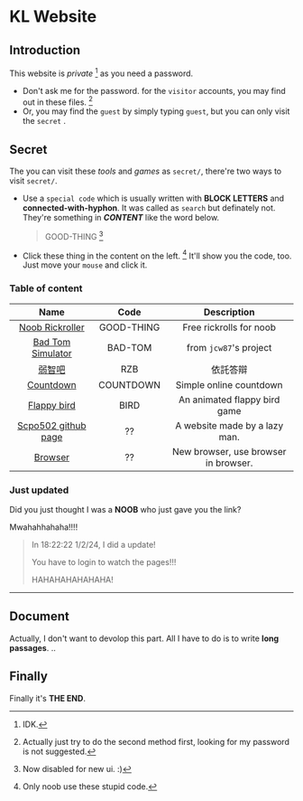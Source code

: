 # KL Website
## Introduction
This website is *private* [^WHY] as you need a password.

* Don't ask me for the password. for the `visitor` accounts, you may find out in these files. [^FIND_OUT]
* Or, you may find the `guest` by simply typing `guest`, but you can only visit the `secret` .

## Secret

The you can visit these *tools* and *games* as `secret/`, there're two ways to visit `secret/`.

* Use a `special code` which is usually written with **BLOCK LETTERS** and **connected-with-hyphon**. It was called as `search` but definately not. They're something in ***CONTENT*** like the word below.
  > GOOD-THING
[^BANNED]

* Click these thing in the content on the left. [^YNOOB] It'll show you the code, too. Just move your `mouse` and click it.

### Table of content

| Name | Code | Description
| :--: | :--: | :---------:
| [Noob Rickroller](https://klpig.github.io/secret/?site=https://www.youtube.com/embed/XGxIE1hr0w4?si=w0HYkmQVNQ9UAAv3) | GOOD-THING | Free rickrolls for noob
| [Bad Tom Simulator](https://klpig.github.io/secret/?site=https://jcw87.github.io/c2-sans-fight) | BAD-TOM | from `jcw87`'s project
| [弱智吧](https://klpig.github.io/secret/?site=https://klpig.github.io/secret/secrets/form) | RZB | 依託答辯
| [Countdown](https://klpig.github.io/secret/?site=https://klpig.github.io/secret/secrets/stopwatch) | COUNTDOWN | Simple online countdown
| [Flappy bird](https://klpig.github.io/secret/?site=https://klpig.github.io/secret/secrets/flappy_bird/game) | BIRD | An animated flappy bird game
| [Scpo502 github page](https://klpig.github.io/secret/?site=https://scpo502.github.io/) | ?? | A website made by a lazy man.
| [Browser](https://klpig.github.io/secret/?site=https://klpig.github.io/secret/secrets/browser/browse) | ?? | New browser, use browser in browser.

### Just updated

Did you just thought I was a **NOOB** who just gave you the link?

Mwahahhahaha!!!!

> In 18\:22\:22 1/2/24, I did a update!
>
> You have to login to watch the pages!!!
>
> HAHAHAHAHAHAHA!

***

## Document

Actually, I don't want to devolop this part. All I have to do is to write **long passages**. ..

## Finally

Finally it's **THE END**.

[^WHY]: IDK.

[^FIND_OUT]: Actually just try to do the second method first, looking for my password is not suggested.

[^BANNED]: Now disabled for new ui. :) 

[^YNOOB]: Only noob use these stupid code.
